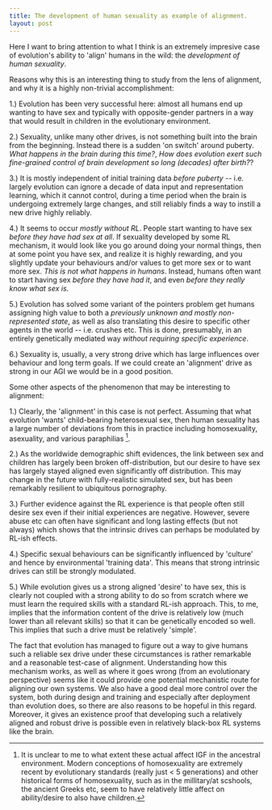 ```yaml
---
title: The development of human sexuality as example of alignment.
layout: post
---
```



Here I want to bring attention to what I think is an extremely impresive case of evolution's ability to 'align' humans in the wild: the *development of human sexuality*. 

Reasons why this is an interesting thing to study from the lens of alignment, and why it is a highly non-trivial accomplishment:

1.) Evolution has been very successful here: almost all humans end up wanting to have sex and typically with opposite-gender partners in a way that would result in children in the evolutionary environment.

2.) Sexuality, unlike many other drives, is not something built into the brain from the beginning. Instead there is a sudden 'on switch' around puberty. *What happens in the brain during this time?*, *How does evolution exert such fine-grained control of brain development so long (decades) after birth?*?

3.) It is mostly independent of initial training data *before puberty* -- i.e. largely evolution can ignore a decade of data input and representation learning, which it cannot control, during a time period when the brain is undergoing extremely large changes, and still reliably finds a way to instill a new drive highly reliably. 

4.) It seems to occur *mostly without RL*. People start wanting to have sex *before they have had sex at all*. If sexuality developed by some RL mechanism, it would look like you go around doing your normal things, then at some point you have sex, and realize it is highly rewarding, and you slightly update your behaviours and/or values to get more sex or to want more sex. *This is not what happens in humans*. Instead, humans often want to start having sex *before they have had it*, and even *before they really know what sex is*. 

5.) Evolution has solved some variant of the pointers problem get humans assigning high value to both a *previously unknown and mostly non-represented state*, as well as also translating this desire to specific other agents in the world -- i.e. crushes etc. This is done, presumably, in an entirely genetically mediated way *without requiring specific experience*.

6.) Sexuality is, usually, a very strong drive which has large influences over behaviour and long term goals. If we could create an 'alignment' drive as strong in our AGI we would be in a good position.

Some other aspects of the phenomenon that may be interesting to alignment:

1.) Clearly, the 'alignment' in this case is not perfect. Assuming that what evolution 'wants' child-bearing heterosexual sex, then human sexuality has a large number of deviations from this in practice including homosexuality, asexuality, and various paraphilias [^1]. 

2.) As the worldwide demographic shift evidences, the link between sex and children has largely been broken off-distribution, but our desire to have sex has largely stayed aligned even significantly off distribution. This may change in the future with fully-realistic simulated sex, but has been remarkably resilient to ubiquitous pornography. 

3.) Further evidence against the RL experience is that people often still desire sex even if their initial experiences are negative. However, severe abuse etc can often have significant and long lasting effects (but not always) which shows that the intrinsic drives can perhaps be modulated by RL-ish effects.

4.) Specific sexual behaviours can be significantly influenced by 'culture' and hence by environmental 'training data'. This means that strong intrinsic drives can still be strongly modulated.

5.) While evolution gives us a strong aligned 'desire' to have sex, this is clearly not coupled with a strong ability to do so from scratch where we must learn the required skills with a standard RL-ish approach. This, to me, implies that the information content of the drive is relatively low (much lower than all relevant skills) so that it can be genetically encoded so well. This implies that such a drive must be relatively 'simple'.

The fact that evolution has managed to figure out a way to give humans such a reliable sex drive under these circumstances is rather remarkable and a reasonable test-case of alignment. Understanding how this mechanism works, as well as where it goes wrong (from an evolutionary perspective) seems like it could provide one potential mechanistic route for aligning our own systems. We also have a good deal more control over the system, both during design and training and especially after deployment than evolution does, so there are also reasons to be hopeful in this regard. Moreover, it gives an existence proof that developing such a relatively aligned and robust drive is possible even in relatively black-box RL systems like the brain. 

[^1]: It is unclear to me to what extent these actual affect IGF in the ancestral environment. Modern conceptions of homosexuality are extremely recent by evolutionary standards (really just < 5 generations) and other historical forms of homosexuality, such as in the millitary/at scshools, the ancient Greeks etc, seem to have relatively little affect on ability/desire to also have children.





